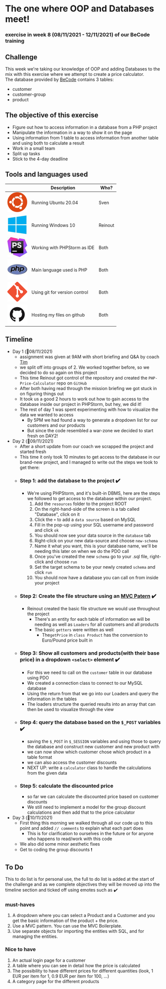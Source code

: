 # The one where OOP and Databases meet!
### exercise in week 8 (08/11/2021 - 12/11/2021) of our BeCode training
## Challenge
This week we're taking our knowledge of OOP and adding Databases to the mix with this exercise where we attempt to create a price calculator.  
The database provided by [BeCode](https://github.com/becodeorg/ANT-Lamarr-5.34/tree/main/2.The-Hill/php/6.oop-pricecalculator) contains 3 tables:
* customer
* customer-group
* product

## The objective of this exercise

* Figure out how to access information in a database from a PHP project
* Manipulate the information in a way to show it on the page
* Using information from 1 table to access information from another table and using both to calculate a result
* Work in a small team
* Split up tasks
* Stick to the 4-day deadline

## Tools and languages used

|  | Description | Who? |
| ----------- | ----------- |----------|
| ![ubuntu](IMG/ubuntu-logo.png) | Running Ubuntu 20.04 | Sven|
| ![windows10](IMG/windows-10-logo.png) | Running Windows 10 | Reinout |
| ![php-storm](IMG/phpstorm-logo.jpeg) | Working with PHPStorm as IDE | Both |
| ![php](IMG/php-logo.jpg) | Main language used is PHP | Both |
| ![git](IMG/git-logo.png) | Using git for version control | Both |
| ![github](IMG/github-logo.png) | Hosting my files on github | Both |

## Timeline

* Day 1 (:date:08/11/2021)
    * assignment was given at 9AM with short briefing and Q&A by coach [Tim](https://github.com/Timmeahj)
    * we split off into groups of 2. We worked together before, so we decided to do so again on this project
    * This time Reinout got control of the repository and created the `PHP-Price-Calculator` repo on `GitHub`
    * After both having read through the mission briefing we got stuck in on figuring things out
    * It took us a good 2 hours to work out how to gain access to the database inside our project in PHPStorm, but hey, we did it!
    * The rest of day 1 was spent experimenting with how to visualize the data we wanted to access
      * By 5PM we had found a way to generate a dropdown list for our customers and our products
      * But since the code resembled a war-zone we decided to start fresh on DAY2!
* Day 2 (:date:09/11/2021)
    * After a short update from our coach we scrapped the project and started fresh
    * This time it only took 10 minutes to get access to the database in our brand-new project, and I managed to write out the steps we took to get there:
    * ### Step 1: add the database to the project :heavy_check_mark:
      * We're using PHPStorm, and it's built-in DBMS, here are the steps we followed to get access to the database within our project.
        1. Add the `resources` folder to the project ROOT
        2. On the right-hand-side of the screen is a tab called "Database", click on it
        3. Click the `+` to add a `data source` based on MySQL
        4. Fill in the pop-up using your SQL username and password and click `ok`
        5. You should now see your data source in the `database` tab
        6. Right-click on your new data-source and choose `new-schema`
        7. Name it what you want, this is your database name, we'll be needing this later on when we do the PDO call
        8. Once you've created the new `schema` go to your .sql file, right-click and choose `run`
        9. Set the target schema to be your newly created `schema` and click `run`
        10. You should now have a database you can call on from inside your project
    * ### Step 2: Create the file structure using an [MVC Patern](https://en.wikipedia.org/wiki/Model%E2%80%93view%E2%80%93controller) :heavy_check_mark:
      * Reinout created the basic file structure we would use throughout the project
        * There's an entity for each table of information we will be needing as well as `Loaders` for all customers and all products
        * The basic `getters` were written as well
          * The`getPrice` in `class Product` has the conversion to Euro/Pound price built in
    * ### Step 3: Show all customers and products(with their base price) in a dropdown `<select>` element :heavy_check_mark:
      * For this we need to call on the `customer` table in our database using PDO
      * We created a connection class to connect to our MySQL database
      * Using the return from that we go into our Loaders and query the information in the tables
      * The loaders structure the queried results into an array that can then be used to visualize through the view
    * ### Step 4: query the database based on the `$_POST` variables :heavy_check_mark:
      * saving the `$_POST` in `$_SESSION` variables and using those to query the database and construct new customer and new product with
      * we can now show which customer chose which product in a table format
      * we can also access the customer discounts
      * NEXT UP: write a `calculator` class to handle the calculations from the given data
    * ### Step 5: calculate the discounted price
      * so far we can calculate the discounted price based on customer discounts
      * We still need to implement a model for the group discount calculations and then add that to the price calculator
* Day 3 (:date:10/11/2021)
  * First thing this morning we walked through all our code up to this point and added `// comments` to explain what each part does
    * This is for clarification to ourselves in the future or for anyone who happens to read/work with this code
  * We also did some minor aesthetic fixes
  * Get to coding the group discounts :exclamation:


## To Do

This to do list is for personal use, the full to do list is added at the start of the challenge and as we complete
objectives they will be moved up into the timeline section and ticked off using emotes such as :heavy_check_mark:

### must-haves
1. A dropdown where you can select a Product and a Customer and you get the basic information of the product + the price.
2. Use a MVC pattern. You can use the MVC Boilerplate.
3. Use separate objects for importing the entities with SQL, and for managing the entities.

### Nice to have
1. An actual login page for a customer
2. A table where you can see in detail how the price is calculated
3. The possibility to have different prices for different quantities (look, 1 EUR per item for 1, 0.9 EUR per item for 100, ...)
4. A category page for the different products